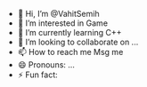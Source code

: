 - 👋 Hi, I’m @VahitSemih
- 👀 I’m interested in Game
- 🌱 I’m currently learning C++
- 💞️ I’m looking to collaborate on ...
- 📫 How to reach me Msg me
- 😄 Pronouns: ...
- ⚡ Fun fact: 

<!---
VahitSemih/VahitSemih is a ✨ special ✨ repository because its `README.md` (this file) appears on your GitHub profile.
You can click the Preview link to take a look at your changes.
--->
